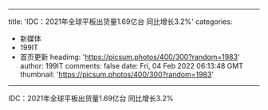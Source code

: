
---
title: 'IDC：2021年全球平板出货量1.69亿台 同比增长3.2%'
categories: 
 - 新媒体
 - 199IT
 - 首页更新
headimg: 'https://picsum.photos/400/300?random=1983'
author: 199IT
comments: false
date: Fri, 04 Feb 2022 06:13:48 GMT
thumbnail: 'https://picsum.photos/400/300?random=1983'
---

<div>   
IDC：2021年全球平板出货量1.69亿台 同比增长3.2%  
</div>
            
